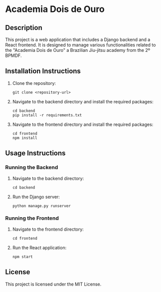 # Academia Dois de Ouro

## Description
This project is a web application that includes a Django backend and a React frontend. It is designed to manage various functionalities related to the "Academia Dois de Ouro" a Brazilian Jiu-jitsu academy from the 2º BPMDF.

## Installation Instructions
1. Clone the repository:
   ```
   git clone <repository-url>
   ```
2. Navigate to the backend directory and install the required packages:
   ```
   cd backend
   pip install -r requirements.txt
   ```

3. Navigate to the frontend directory and install the required packages:
   ```
   cd frontend
   npm install
   ```

## Usage Instructions
### Running the Backend
1. Navigate to the backend directory:
   ```
   cd backend
   ```
2. Run the Django server:
   ```
   python manage.py runserver
   ```

### Running the Frontend
1. Navigate to the frontend directory:
   ```
   cd frontend
   ```
2. Run the React application:
   ```
   npm start
   ```

## License
This project is licensed under the MIT License.
